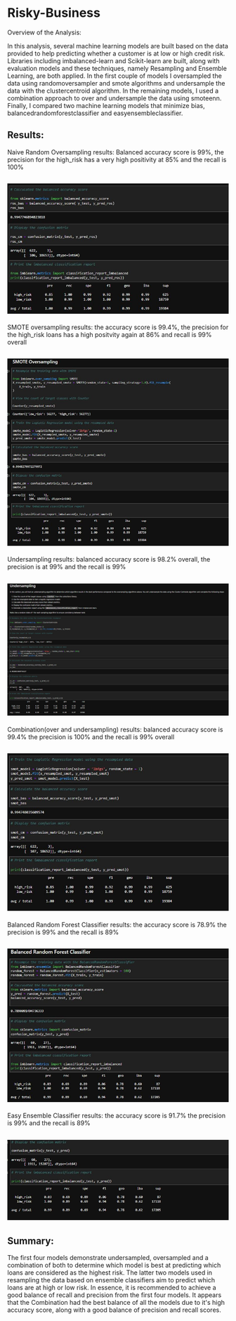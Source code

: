 # Risky-Business


Overview of the Analysis:

In this analysis, several machine learning models are built based on the data provided to help predicting whether a customer is at low or high credit risk. Libraries including imbalanced-learn and Scikit-learn are built, along with evaluation models and these techniques, namely Resampling and Ensemble Learning, are both applied. In the first couple of models I oversampled the data using randomoversampler and smote algorithms and undersample the data with the clustercentroid algorithm. In the remaining models, I used a combination approach to over and undersample the data using smoteenn. Finally, I compared two machine learning models that minimize bias, balancedrandomforestclassifier and easyensembleclassifier.  

## Results:

Naive Random Oversampling results: Balanced accuracy score is 99%, the precision for the high_risk has a very high positivity at 85% and the recall is 100%


## ![Naïve Random Oversampling](https://github.com/juliannehiew/Risky-Business/blob/main/Images/Naive%20Random%20Oversampling.JPG)



SMOTE oversampling results: the accuracy score is 99.4%, the precision for the high_risk loans has a high positvity again at 86% and recall is 99% overall


## ![SMOTE oversampling](https://github.com/juliannehiew/Risky-Business/blob/main/Images/SMOTE%20Oversampling.JPG)



Undersampling results: balanced accuracy score is 98.2% overall, the precision is at 99% and the recall is 99%


## ![Undersampling](https://github.com/juliannehiew/Risky-Business/blob/main/Images/Undersampling.JPG)




Combination(over and undersampling) results: balanced accuracy score is 99.4% the precision is 100% and the recall is 99% overall

## ![Combination](https://github.com/juliannehiew/Risky-Business/blob/main/Images/Combination.JPG)




Balanced Random Forest Classifier results: the accuracy score is 78.9% the precision is 99% and the recall is 89%


## ![Combination](https://github.com/juliannehiew/Risky-Business/blob/main/Images/Balanced%20Random%20Forest.JPG)




Easy Ensemble Classifier results: the accuracy score is 91.7% the precision is 99% and the recall is 89%


## ![Easy Ensemble](https://github.com/juliannehiew/Risky-Business/blob/main/Images/Easy%20Ensemble%20Classifier.JPG)



## Summary:
The first four models demonstrate undersampled, oversampled and a combination of both to determine which model is best at predicting which loans are considered as the highest risk. The latter two models used in resampling the data based on ensemble classifiers aim to predict which loans are at high or low risk.  In essence, it is recommended to achieve a good balance of recall and precision from the first four models. It appears that the Combination had the best balance of all the models due to it's high accuracy score, along with a good balance of precision and recall scores.

